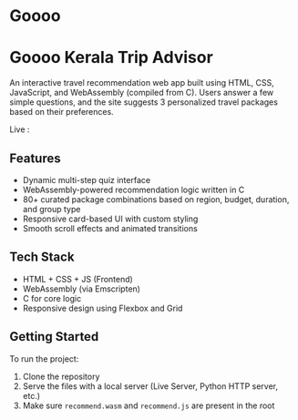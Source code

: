 ﻿# Goooo

# Goooo Kerala Trip Advisor

An interactive travel recommendation web app built using HTML, CSS, JavaScript, and WebAssembly (compiled from C). Users answer a few simple questions, and the site suggests 3 personalized travel packages based on their preferences.

Live : 

## Features
- Dynamic multi-step quiz interface
- WebAssembly-powered recommendation logic written in C
- 80+ curated package combinations based on region, budget, duration, and group type
- Responsive card-based UI with custom styling
- Smooth scroll effects and animated transitions

## Tech Stack
- HTML + CSS + JS (Frontend)
- WebAssembly (via Emscripten)
- C for core logic
- Responsive design using Flexbox and Grid

## Getting Started
To run the project:
1. Clone the repository
2. Serve the files with a local server (Live Server, Python HTTP server, etc.)
3. Make sure `recommend.wasm` and `recommend.js` are present in the root

